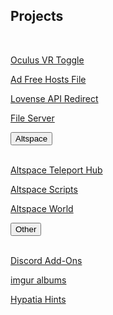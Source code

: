<h2 id="projects">Projects</h2>
<br>
<p><a href="/ovrtoggle">Oculus VR Toggle</a></p>
<p><a href="/noad">Ad Free Hosts File</a></p>
<p><a href='/lar'>Lovense API Redirect</a></p>
<p><a href='/fs-up'>File Server</a></p>
<div class="encase">
	<button class="collapsible" id="altvr" data-parent="altvr" data-child="altvr-child">Altspace</button>
	<div id="altvr-child" class="innertextcenter" data-parent="altvr">
		<br>
		<p><a href="/althub" data-parent="altvr">Altspace Teleport Hub</a></p>
		<p><a href="/AltspaceVR/" data-parent="altvr">Altspace Scripts</a></p>
		<p><a href="https://account.altvr.com/worlds/954689156213113037" data-parent="altvr">Altspace World</a></p>
	</div>
	<button class="collapsible" id="other" data-parent="other" data-child="other-child">Other</button>
	<div id="other-child" class="innertextcenter" data-parent="other">
		<br>
		<p><a href='/Discord' data-parent="other">Discord Add-Ons</a></p>
		<p><a href="https://lunartiger69.imgur.com/" target="_blank" data-parent="other">imgur albums</a></p>
		<p><a href="/hypatia" data-parent="other">Hypatia Hints</a></p>
	</div>
</div>
<!--<p><a href="/worms">Worms Live Stream</a></p>
<iframe id="wormsembed" allow="autoplay; encrypted-media" style="max-width:100%;height:320px;width:570px;border: 0px" allowfullscreen></iframe><hr style="height:1px; visibility:hidden;" />

<script src="https://www.gstatic.com/firebasejs/5.1.0/firebase-app.js"></script>
<script src="https://www.gstatic.com/firebasejs/5.1.0/firebase-database.js"></script>
<script>
	// Initialize Firebase
	var config = {
		databaseURL: "https://worms-68137.firebaseio.com",
	};
	firebase.initializeApp(config);
	var database = firebase.database();
	var state = database.ref('state');
	state.on('value', (function(snapshot) {
		var stateVal = snapshot.val();
		var id = database.ref('id');
		id.on('value', (function(snapshot) {
			var idVal = snapshot.val();
			if(!stateVal){
				document.getElementById('wormsembed').src = "https://www.youtube.com/embed/dQw4w9WgXcQ";
			}
			else{
				document.getElementById('wormsembed').src = "https://www.youtube.com/embed/"+idVal;
			}
		}));
	}));
</script>
<!---->
<script src="/assets/js/collapsible.js"></script>
